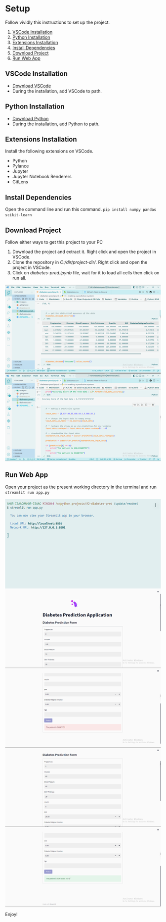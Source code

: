 # Setup

Follow vividly this instructions to set up  the project.

1. [VSCode Installation](#vscode-installation)
1. [Python Installation](#python-installation)
1. [Extensions Installation](#extensions-installation)
1. [Install Dependencies](#install-dependencies)
1. [Download Project](#download-project)
1. [Run Web App](#run-web-app)

## VSCode Installation

- [Download VSCode](https://code.visualstudio.com/download)
- During the installation, add VSCode to path.

## Python Installation

- [Download Python](https://www.python.org/downloads/)
- During the installation, add Python to path.

## Extensions Installation

Install the following extensions on VSCode.

- Python
- Pylance
- Jupyter
- Jupyter Notebook Renderers
- GitLens

## Install Dependencies

Open the command line and run this command.
`pip install numpy pandas scikit-learn`

## Download Project

Follow either ways to get this project to your PC

1. Download the project and extract it. Right click and open the project in VSCode.
1. Clone the repository in *C:/dir/project-dir/*. Right click and open the project in VSCode.
1. Click on *diabetes-pred.ipynb* file, wait for it to load all cells then click on run all.

![Project Image](./images/dbts-1.png)
![Project Image](./images/dbts-2.png)

## Run Web App

Open your project as the present working directory in the terminal and run `streamlit run app.py`

![Project Image](./images/app-2-terminal.png)
![Project Image](./images/app-1.png)
![Project Image](./images/app-2.png)
![Project Image](./images/app-3.png)
![Project Image](./images/app-4.png)

Enjoy!
